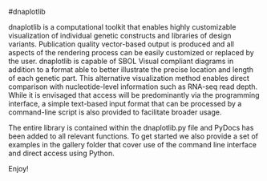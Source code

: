 #dnaplotlib

dnaplotlib is a computational toolkit that enables highly customizable visualization of individual genetic constructs and libraries of design variants. Publication quality vector-based output is produced and all aspects of the rendering process can be easily customized or replaced by the user. dnaplotlib is capable of SBOL Visual compliant diagrams in addition to a format able to better illustrate the precise location and length of each genetic part. This alternative visualization method enables direct comparison with nucleotide-level information such as RNA-seq read depth. While it is envisaged that access will be predominantly via the programming interface, a simple text-based input format that can be processed by a command-line script is also provided to facilitate broader usage.

The entire library is contained within the dnaplotlib.py file and PyDocs has been added to all relevant functions. To get started we also provide a set of examples in the gallery folder that cover use of the command line interface and direct access using Python.

Enjoy!
